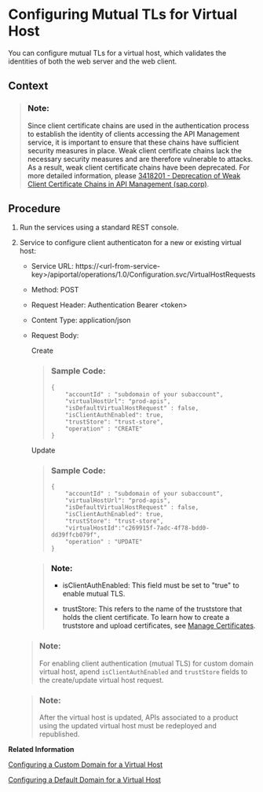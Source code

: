 <!-- loio9faf7cee8dc042569e6d539dc4879bf0 -->

# Configuring Mutual TLs for Virtual Host

You can configure mutual TLs for a virtual host, which validates the identities of both the web server and the web client.



<a name="loio9faf7cee8dc042569e6d539dc4879bf0__context_qxp_l3f_j1c"/>

## Context

> ### Note:  
> Since client certificate chains are used in the authentication process to establish the identity of clients accessing the API Management service, it is important to ensure that these chains have sufficient security measures in place. Weak client certificate chains lack the necessary security measures and are therefore vulnerable to attacks. As a result, weak client certificate chains have been deprecated. For more detailed information, please [3418201 - Deprecation of Weak Client Certificate Chains in API Management \(sap.corp\)](https://i7p.wdf.sap.corp/sap(bD1lbiZjPTAwMQ==)/bc/bsp/sno/ui_entry/entry.htm?param=69765F6D6F64653D3030312669765F7361706E6F7465735F6E756D6265723D3334313832303126).



<a name="loio9faf7cee8dc042569e6d539dc4879bf0__steps_xzq_hr4_dmb"/>

## Procedure

1.  Run the services using a standard REST console.

2.  Service to configure client authenticaton for a new or existing virtual host:

    -   Service URL: https://<url-from-service-key\>/apiportal/operations/1.0/Configuration.svc/VirtualHostRequests
    -   Method: POST
    -   Request Header: Authentication Bearer <token\>
    -   Content Type: application/json
    -   Request Body:

        Create

        > ### Sample Code:  
        > ```
        > {
        >     "accountId" : "subdomain of your subaccount",  
        >     "virtualHostUrl": "prod-apis",
        >     "isDefaultVirtualHostRequest" : false,
        >     "isClientAuthEnabled": true,
        >     "trustStore": "trust-store",
        >     "operation" : "CREATE"
        > }
        > 
        > ```

        Update

        > ### Sample Code:  
        > ```
        > {
        >     "accountId" : "subdomain of your subaccount",  
        >     "virtualHostUrl": "prod-apis",
        >     "isDefaultVirtualHostRequest" : false,
        >     "isClientAuthEnabled": true,
        >     "trustStore": "trust-store",
        >     "virtualHostId":"c269915f-7adc-4f78-bdd0-dd39ffcb079f",
        >     "operation" : "UPDATE"
        > }
        > 
        > ```

        > ### Note:  
        > -   isClientAuthEnabled: This field must be set to "true" to enable mutual TLS.
        > 
        > -   trustStore: This refers to the name of the truststore that holds the client certificate. To learn how to create a truststore and upload certificates, see [Manage Certificates](50-Development/manage-certificates-c665875.md).


    > ### Note:  
    > For enabling client authentication \(mutual TLS\) for custom domain virtual host, apend `isClientAuthEnabled` and `trustStore` fields to the create/update virtual host request.

    > ### Note:  
    > After the virtual host is updated, APIs associated to a product using the updated virtual host must be redeployed and republished.


**Related Information**  


[Configuring a Custom Domain for a Virtual Host](configuring-a-custom-domain-for-a-virtual-host-6b9e5a3.md "The API Management capability enables you to personalize the virtual host URL by configuring a custom domain of your choice. This means that you can have all your APIs displayed as &quot;https://api.bestrun.com/...&quot; if desired. Additionally, you have the option to set up multiple virtual hosts using the same custom domain, such as &quot;https://api1.bestrun.com,&quot; &quot;https://api2.bestrun.com,&quot; and so on.")

[Configuring a Default Domain for a Virtual Host](configuring-a-default-domain-for-a-virtual-host-1085228.md "After successful onboarding, API proxies are assigned a default virtual host URL. Currently, this URL uses the domain &quot;ondemand.com,&quot; which is the common domain for the Business Technology Platform. It’s prefixed with the subdomain consisting of the subaccount name and the data center where the Integration Suite tenant is onboarded. For example, the default host alias could be https://myaccount....eu10.hana.ondemand.com.")

